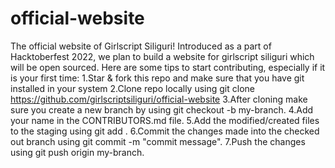 # official-website
The official website of Girlscript Siliguri!
Introduced as a part of Hacktoberfest 2022, we plan to build a website for girlscript siliguri which will be open sourced.
Here are some tips to start contributing, especially if it is your first time:
1.Star & fork this repo and make sure that you have git installed in your system
2.Clone repo locally using git clone https://github.com/girlscriptsiliguri/official-website
3.After cloning make sure you create a new branch by using git checkout -b my-branch.
4.Add your name in the CONTRIBUTORS.md file.
5.Add the modified/created files to the staging using git add .
6.Commit the changes made into the checked out branch using git commit -m "commit message".
7.Push the changes using git push origin my-branch.
